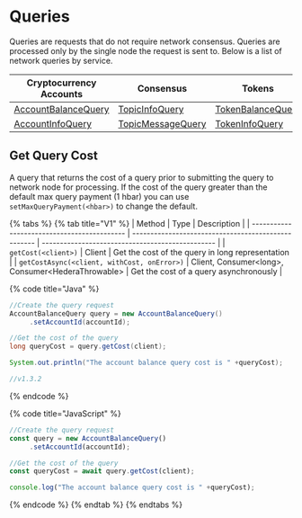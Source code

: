 # Queries

Queries are requests that do not require network consensus. Queries are processed only by the single node the request is sent to. Below is a list of network queries by service.

| Cryptocurrency Accounts                                                 | Consensus                                                              | Tokens                                                                     | File Service                                                      | Smart Contracts                                                                                                                      | Schedule Service                                                          |
| ----------------------------------------------------------------------- | ---------------------------------------------------------------------- | -------------------------------------------------------------------------- | ----------------------------------------------------------------- | ------------------------------------------------------------------------------------------------------------------------------------ | ------------------------------------------------------------------------- |
| [AccountBalanceQuery](../../sdks/cryptocurrency/get-account-balance.md) | [TopicInfoQuery](../../sdks/consensus-service/get-topic-info.md)       | [TokenBalanceQuery](../../sdks/token-service/get-account-token-balance.md) | [FileContentsQuery](../../sdks/file-service/get-file-contents.md) | [ContractCallQuery](../../sdks/smart-contracts/get-smart-contract-bytecode.md)                                                       | [ScheduleInfoQuery](../../sdks/schedule-transaction/get-schedule-info.md) |
| [AccountInfoQuery](../../sdks/cryptocurrency/get-account-info.md)       | [TopicMessageQuery](../../sdks/consensus-service/get-topic-message.md) | [TokenInfoQuery](../../sdks/token-service/get-token-info.md)               | [FileInfoQuery](../../sdks/file-service/get-file-info.md)         | [ContractByteCodeQuery](https://github.com/theekrystallee/hedera-style-guide/blob/sdk-v1/deprecated/sdks/broken-reference/README.md) |                                                                           |

## Get Query Cost

A query that returns the cost of a query prior to submitting the query to network node for processing. If the cost of the query greater than the default max query payment (1 hbar) you can use `setMaxQueryPayment(<hbar>)` to change the default.

{% tabs %}
{% tab title="V1" %}
| Method                                      | Type                                                | Description                                      |
| ------------------------------------------- | --------------------------------------------------- | ------------------------------------------------ |
| `getCost(<client>)`                         | Client                                              | Get the cost of the query in long representation |
| `getCostAsync(<client, withCost, onError>)` | Client, Consumer\<long>, Consumer\<HederaThrowable> | Get the cost of a query asynchronously           |

{% code title="Java" %}
```java
//Create the query request
AccountBalanceQuery query = new AccountBalanceQuery()
     .setAccountId(accountId);

//Get the cost of the query
long queryCost = query.getCost(client);

System.out.println("The account balance query cost is " +queryCost);

//v1.3.2
```
{% endcode %}

{% code title="JavaScript" %}
```javascript
//Create the query request
const query = new AccountBalanceQuery()
     .setAccountId(accountId);

//Get the cost of the query
const queryCost = await query.getCost(client);

console.log("The account balance query cost is " +queryCost);
```
{% endcode %}
{% endtab %}
{% endtabs %}

##
